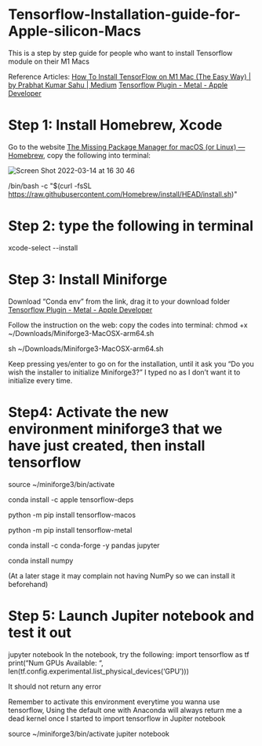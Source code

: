 # Tensorflow-Installation-guide-for-Apple-silicon-Macs
This is a step by step guide for people who want to install Tensorflow module on their M1 Macs 

Reference Articles:
[How To Install TensorFlow on M1 Mac (The Easy Way) | by Prabhat Kumar Sahu | Medium](https://caffeinedev.medium.com/how-to-install-tensorflow-on-m1-mac-8e9b91d93706)
[Tensorflow Plugin - Metal - Apple Developer](https://developer.apple.com/metal/tensorflow-plugin/)

# Step 1: Install Homebrew, Xcode 
Go to the website [The Missing Package Manager for macOS (or Linux) — Homebrew](https://brew.sh), copy the following into terminal: 

![Screen Shot 2022-03-14 at 16 30 46](https://user-images.githubusercontent.com/91990283/158277567-bf090563-1613-4738-8a12-89da910a7043.png)

/bin/bash -c "$(curl -fsSL https://raw.githubusercontent.com/Homebrew/install/HEAD/install.sh)"

# Step 2: type the following in terminal
xcode-select --install

# Step 3: Install Miniforge
Download “Conda env” from the link, drag it to your download folder
[Tensorflow Plugin - Metal - Apple Developer](https://developer.apple.com/metal/tensorflow-plugin/)

Follow the instruction on the web: copy the codes into terminal:
chmod +x ~/Downloads/Miniforge3-MacOSX-arm64.sh

sh ~/Downloads/Miniforge3-MacOSX-arm64.sh

Keep pressing yes/enter to go on for the installation, until it ask you “Do you wish the installer to initialize Miniforge3?”
I typed no as I don’t want it to initialize every time.

# Step4: Activate the new environment miniforge3 that we have just created, then install tensorflow 

source ~/miniforge3/bin/activate

conda install -c apple tensorflow-deps

python -m pip install tensorflow-macos

python -m pip install tensorflow-metal

conda install -c conda-forge -y pandas jupyter

conda install numpy 

(At a later stage it may complain not having NumPy so we can install it beforehand) 

# Step 5: Launch Jupiter notebook and test it out 
jupyter notebook
In the notebook, try the following:
import tensorflow as tf
print(“Num GPUs Available: “, len(tf.config.experimental.list_physical_devices(‘GPU’)))

It should not return any error 

Remember to activate this environment everytime you wanna use tensorflow, Using the default one with Anaconda will always return me a dead kernel once I started to import tensorflow in Jupiter notebook 

source ~/miniforge3/bin/activate
jupiter notebook 
